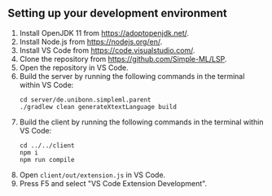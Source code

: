 ## Setting up your development environment

1. Install OpenJDK 11 from https://adoptopenjdk.net/.
1. Install Node.js from https://nodejs.org/en/.
1. Install VS Code from https://code.visualstudio.com/.
1. Clone the repository from https://github.com/Simple-ML/LSP.
1. Open the repository in VS Code.
1. Build the server by running the following commands in the terminal within VS Code:
    ```
    cd server/de.unibonn.simpleml.parent
    ./gradlew clean generateXtextLanguage build
    ```
1. Build the client by running the following commands in the terminal within VS Code:
    ```
    cd ../../client
    npm i
    npm run compile
    ```
1. Open `client/out/extension.js` in VS Code.
1. Press F5 and select "VS Code Extension Development".
